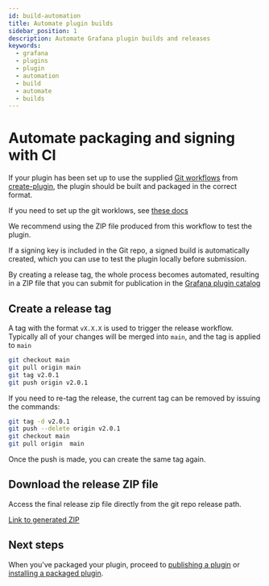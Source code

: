 ```yaml
---
id: build-automation
title: Automate plugin builds
sidebar_position: 1
description: Automate Grafana plugin builds and releases
keywords:
  - grafana
  - plugins
  - plugin
  - automation
  - build
  - automate
  - builds
---
```


# Automate packaging and signing with CI

If your plugin has been set up to use the supplied [Git workflows](../create-a-plugin/develop-a-plugin/set-up-github-workflows.md) from [create-plugin](../get-started/get-started.mdx),
the plugin should be built and packaged in the correct format.

If you need to set up the git worklows, see [these docs](https://github.com/grafana/plugin-actions/blob/main/build-plugin/README.md)

We recommend using the ZIP file produced from this workflow to test the plugin.

If a signing key is included in the Git repo, a signed build is automatically created, which you can use to test the plugin locally before submission.

By creating a release tag, the whole process becomes automated, resulting in a ZIP file that you can submit for publication in the [Grafana plugin catalog](https://grafana.com/plugins)

## Create a release tag

A tag with the format `vX.X.X` is used to trigger the release workflow. Typically all of your changes will be merged into `main`, and the tag is applied to `main`

```BASH
git checkout main
git pull origin main
git tag v2.0.1
git push origin v2.0.1
```

If you need to re-tag the release, the current tag can be removed by issuing the commands:

```BASH
git tag -d v2.0.1
git push --delete origin v2.0.1
git checkout main
git pull origin  main
```

Once the push is made, you can create the same tag again.

## Download the release ZIP file

Access the final release zip file directly from the git repo release path.

[Link to generated ZIP](https://github.com/briangann/grafana-gauge-panel/releases/download/v2.0.1/briangann-gauge-panel-2.0.1.zip)

## Next steps

When you've packaged your plugin, proceed to [publishing a plugin](./publish-or-update-a-plugin.md) or [installing a packaged plugin](https://grafana.com/docs/grafana/latest/administration/plugin-management/#install-a-packaged-plugin).
